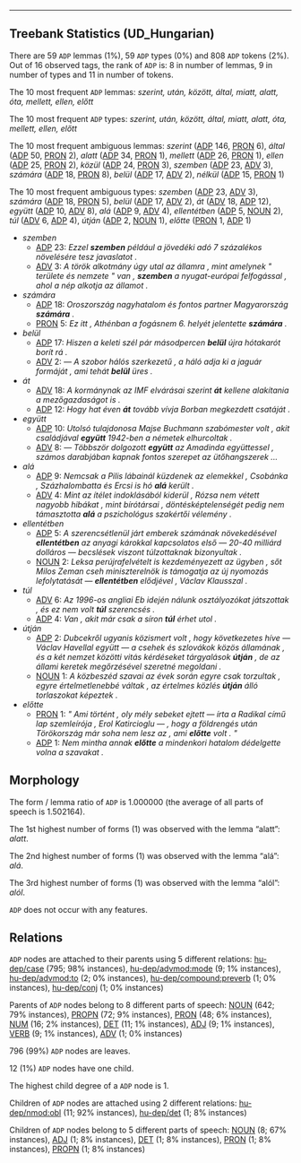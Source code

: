 

--------------------------------------------------------------------------------

## Treebank Statistics (UD_Hungarian)

There are 59 `ADP` lemmas (1%), 59 `ADP` types (0%) and 808 `ADP` tokens (2%).
Out of 16 observed tags, the rank of `ADP` is: 8 in number of lemmas, 9 in number of types and 11 in number of tokens.

The 10 most frequent `ADP` lemmas: <em>szerint, után, között, által, miatt, alatt, óta, mellett, ellen, előtt</em>

The 10 most frequent `ADP` types:  <em>szerint, után, között, által, miatt, alatt, óta, mellett, ellen, előtt</em>

The 10 most frequent ambiguous lemmas: <em>szerint</em> ([ADP]() 146, [PRON]() 6), <em>által</em> ([ADP]() 50, [PRON]() 2), <em>alatt</em> ([ADP]() 34, [PRON]() 1), <em>mellett</em> ([ADP]() 26, [PRON]() 1), <em>ellen</em> ([ADP]() 25, [PRON]() 2), <em>közül</em> ([ADP]() 24, [PRON]() 3), <em>szemben</em> ([ADP]() 23, [ADV]() 3), <em>számára</em> ([ADP]() 18, [PRON]() 8), <em>belül</em> ([ADP]() 17, [ADV]() 2), <em>nélkül</em> ([ADP]() 15, [PRON]() 1)

The 10 most frequent ambiguous types:  <em>szemben</em> ([ADP]() 23, [ADV]() 3), <em>számára</em> ([ADP]() 18, [PRON]() 5), <em>belül</em> ([ADP]() 17, [ADV]() 2), <em>át</em> ([ADV]() 18, [ADP]() 12), <em>együtt</em> ([ADP]() 10, [ADV]() 8), <em>alá</em> ([ADP]() 9, [ADV]() 4), <em>ellentétben</em> ([ADP]() 5, [NOUN]() 2), <em>túl</em> ([ADV]() 6, [ADP]() 4), <em>útján</em> ([ADP]() 2, [NOUN]() 1), <em>előtte</em> ([PRON]() 1, [ADP]() 1)


* <em>szemben</em>
  * [ADP]() 23: <em>Ezzel <b>szemben</b> például a jövedéki adó 7 százalékos növelésére tesz javaslatot .</em>
  * [ADV]() 3: <em>A török alkotmány úgy utal az államra , mint amelynek " területe és nemzete " van , <b>szemben</b> a nyugat-európai felfogással , ahol a nép alkotja az államot .</em>
* <em>számára</em>
  * [ADP]() 18: <em>Oroszország nagyhatalom és fontos partner Magyarország <b>számára</b> .</em>
  * [PRON]() 5: <em>Ez itt , Athénban a fogásnem 6. helyét jelentette <b>számára</b> .</em>
* <em>belül</em>
  * [ADP]() 17: <em>Hiszen a keleti szél pár másodpercen <b>belül</b> újra hótakarót borít rá .</em>
  * [ADV]() 2: <em>— A szobor hálós szerkezetű , a háló adja ki a jaguár formáját , ami tehát <b>belül</b> üres .</em>
* <em>át</em>
  * [ADV]() 18: <em>A kormánynak az IMF elvárásai szerint <b>át</b> kellene alakítania a mezőgazdaságot is .</em>
  * [ADP]() 12: <em>Hogy hat éven <b>át</b> tovább vívja Borban megkezdett csatáját .</em>
* <em>együtt</em>
  * [ADP]() 10: <em>Utolsó tulajdonosa Majse Buchmann szabómester volt , akit családjával <b>együtt</b> 1942-ben a németek elhurcoltak .</em>
  * [ADV]() 8: <em>— Többször dolgozott <b>együtt</b> az Amadinda együttessel , számos darabjában kapnak fontos szerepet az ütőhangszerek ...</em>
* <em>alá</em>
  * [ADP]() 9: <em>Nemcsak a Pilis lábainál küzdenek az elemekkel , Csobánka , Százhalombatta és Ercsi is hó <b>alá</b> került .</em>
  * [ADV]() 4: <em>Mint az ítélet indoklásából kiderül , Rózsa nem vétett nagyobb hibákat , mint bírótársai , döntésképtelenségét pedig nem támasztotta <b>alá</b> a pszichológus szakértői vélemény .</em>
* <em>ellentétben</em>
  * [ADP]() 5: <em>A szerencsétlenül járt emberek számának növekedésével <b>ellentétben</b> az anyagi károkkal kapcsolatos első — 20-40 milliárd dolláros — becslések viszont túlzottaknak bizonyultak .</em>
  * [NOUN]() 2: <em>Leksa perújrafelvételt is kezdeményezett az ügyben , sőt Milos Zeman cseh miniszterelnök is támogatja az új nyomozás lefolytatását — <b>ellentétben</b> elődjével , Václav Klausszal .</em>
* <em>túl</em>
  * [ADV]() 6: <em>Az 1996-os angliai Eb idején nálunk osztályozókat játszottak , és ez nem volt <b>túl</b> szerencsés .</em>
  * [ADP]() 4: <em>Van , akit már csak a síron <b>túl</b> érhet utol .</em>
* <em>útján</em>
  * [ADP]() 2: <em>Dubcekről ugyanis közismert volt , hogy következetes híve — Václav Havellal együtt — a csehek és szlovákok közös államának , és a két nemzet közötti vitás kérdéseket tárgyalások <b>útján</b> , de az állami keretek megőrzésével szeretné megoldani .</em>
  * [NOUN]() 1: <em>A közbeszéd szavai az évek során egyre csak torzultak , egyre értelmetlenebbé váltak , az értelmes közlés <b>útján</b> álló torlaszokat képeztek .</em>
* <em>előtte</em>
  * [PRON]() 1: <em>" Ami történt , oly mély sebeket ejtett — írta a Radikal című lap szemleírója , Erol Katircioglu — , hogy a földrengés után Törökország már soha nem lesz az , ami <b>előtte</b> volt . "</em>
  * [ADP]() 1: <em>Nem mintha annak <b>előtte</b> a mindenkori hatalom dédelgette volna a szavakat .</em>

## Morphology

The form / lemma ratio of `ADP` is 1.000000 (the average of all parts of speech is 1.502164).

The 1st highest number of forms (1) was observed with the lemma “alatt”: <em>alatt</em>.

The 2nd highest number of forms (1) was observed with the lemma “alá”: <em>alá</em>.

The 3rd highest number of forms (1) was observed with the lemma “alól”: <em>alól</em>.

`ADP` does not occur with any features.


## Relations

`ADP` nodes are attached to their parents using 5 different relations: [hu-dep/case]() (795; 98% instances), [hu-dep/advmod:mode]() (9; 1% instances), [hu-dep/advmod:to]() (2; 0% instances), [hu-dep/compound:preverb]() (1; 0% instances), [hu-dep/conj]() (1; 0% instances)

Parents of `ADP` nodes belong to 8 different parts of speech: [NOUN]() (642; 79% instances), [PROPN]() (72; 9% instances), [PRON]() (48; 6% instances), [NUM]() (16; 2% instances), [DET]() (11; 1% instances), [ADJ]() (9; 1% instances), [VERB]() (9; 1% instances), [ADV]() (1; 0% instances)

796 (99%) `ADP` nodes are leaves.

12 (1%) `ADP` nodes have one child.

The highest child degree of a `ADP` node is 1.

Children of `ADP` nodes are attached using 2 different relations: [hu-dep/nmod:obl]() (11; 92% instances), [hu-dep/det]() (1; 8% instances)

Children of `ADP` nodes belong to 5 different parts of speech: [NOUN]() (8; 67% instances), [ADJ]() (1; 8% instances), [DET]() (1; 8% instances), [PRON]() (1; 8% instances), [PROPN]() (1; 8% instances)

